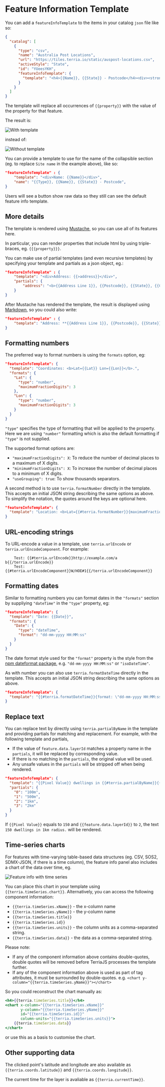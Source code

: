 # Feature Information Template

You can add a `featureInfoTemplate` to the items in your catalog `json` file like so:

```json
{
  "catalog": [
    {
      "type": "csv",
      "name": "Australia Post Locations",
      "url": "https://tiles.terria.io/static/auspost-locations.csv",
      "activeStyle": "State",
      "id": "YUeesYKH",
      "featureInfoTemplate": {
        "template": "<h4>{{Name}}, {{State}} - Postcode</h4><div><strong>Address: </strong>{{Address Line 1}}, {{Postcode}}, {{State}}, {{Country Name}}</div><div><strong>Latitude: </strong>{{Lat}}</div><div><strong>Longitude: </strong>{{Lon}}</div></p>"
      }
    }
  ]
}
```

The template will replace all occurrences of `{{property}}` with the value of the property for that feature.

The result is:

![With template](./img/template.png)

instead of:

![Without template](./img/no_template.png)

You can provide a template to use for the name of the collapsible section (eg. to replace `Site name` in the example above), like so:

```json
"featureInfoTemplate" : {
    "template": "<div>Name: {{Name}}</div>",
    "name": "{{Type}}, {{Name}}, {{State}} - Postcode",
}
```

Users will see a button show raw data so they still can see the default feature info template.

## More details

The template is rendered using [Mustache](https://github.com/janl/mustache.js#usage), so you can use all of its features here.

In particular, you can render properties that include html by using triple-braces, eg. `{{{property}}}`.

You can make use of partial templates (and even recursive templates) by specifying your template and partials as a json object, eg.:

```json
"featureInfoTemplate" : {
    "template": "<div>Address: {{>address}}</div>",
    "partials": {
        "address": "<b>{{Address Line 1}}, {{Postcode}}, {{State}}, {{Country Name}}</b>"
    }
}
```

After Mustache has rendered the template, the result is displayed using [Markdown](https://help.github.com/articles/markdown-basics/), so you could also write:

```json
"featureInfoTemplate" : {
    "template": "Address: **{{Address Line 1}}, {{Postcode}}, {{State}}, {{Country Name}}**"
}
```

## Formatting numbers

The preferred way to format numbers is using the `formats` option, eg:

```json
"featureInfoTemplate": {
  "template": "Coordinates: <b>Lat={{Lat}} Lon={{Lon}}</b>.",
  "formats": {
    "Lat": {
      "type": "number",
      "maximumFractionDigits": 3
    },
    "Lon": {
      "type": "number",
      "maximumFractionDigits": 3
    }
  }
}
```

`"type"` specifies the type of formatting that will be applied to the property. Here we are using `"number"` formatting which is also the default formatting if `"type"` is not supplied.

The supported format options are:

- `"maximumFractionDigits": X`: To reduce the number of decimal places to a maximum of X digits.
- `"minimumFractionDigits": X`: To increase the number of decimal places to a minimum of X digits.
- `"useGrouping": true`: To show thousands separators.

A second method is to use `terria.formatNumber` directly in the template. This accepts an initial JSON string describing the same options as above. To simplify the notation, the quotes around the keys are optional here.

```json
"featureInfoTemplate": {
  "template": "Location: <b>Lat={{#terria.formatNumber}}{maximumFractionDigits:3}{{Lat}}{{/terria.formatNumber}}</b>."
}
```

## URL-encoding strings

To URL-encode a value in a template, use `terria.urlEncode` or `terria.urlEncodeComponent`. For example:

```
    Test: {{#terria.urlEncode}}http://example.com/a b{{/terria.urlEncode}}
    Test: {{#terria.urlEncodeComponent}}W/HOE#1{{/terria.urlEncodeComponent}}
```

## Formatting dates

Similar to formatting numbers you can format dates in the `"formats"` section by suppliying `"dateTime"` in the `"type"` property, eg:

```json
"featureInfoTemplate": {
  "template": "Date: {{Date}}",
  "formats": {
    "Date": {
      "type": "dateTime",
      "format": "dd-mm-yyyy HH:MM:ss"
    }
  }
}
```

The date format style used for the `"format"` property is the style from the [npm dateformat package](https://www.npmjs.com/package/dateformat#usage), e.g. `"dd-mm-yyyy HH:MM:ss"` or `"isoDateTime"`.

As with number you can also use `terria.formatDateTime` directly in the template. This accepts an initial JSON string describing the same options as above.

```json
"featureInfoTemplate": {
  "template": "{{#terria.formatDateTime}}{format: \"dd-mm-yyyy HH:MM:ss\"}2017-11-23T08:47:53Z{{/terria.formatDateTime}}</b>."
}
```

## Replace text

You can replace text by directly using `terria.partialByName` in the template and providing partials for matching and replacement. For example, with the following template and partials,

- If the value of `feature.data.layerId` matches a property name in the `partials`, it will be replaced by corresponding value.
- If there is no matching in the `partials`, the original value will be used.
- Any unsafe values in the `partials` will be stripped off when being rendered.

```json
"featureInfoTemplate": {
  "template": "{{Pixel Value}} dwellings in {{#terria.partialByName}}{{feature.data.layerId}}{{/terria.partialByName}} radius.",
  "partials": {
    "0": "100m",
    "1": "500m",
    "2": "1km",
    "3": "2km"
  }
}
```

If `{{Pixel Value}}` equals to `150` and `{{feature.data.layerId}}` to `2`, the text `150 dwellings in 1km radius.` will be rendered.

## Time-series charts

For features with time-varying table-based data structures (eg. CSV, SOS2, SDMX-JSON, if there is a time column), the feature info panel also includes a chart of the data over time, eg.

![Feature info with time series](./img/feature_info_with_time_series.png)

You can place this chart in your template using `{{terria.timeSeries.chart}}`. Alternatively, you can access the following component information:

- `{{terria.timeSeries.xName}}` - the x-column name
- `{{terria.timeSeries.yName}}` - the y-column name
- `{{terria.timeSeries.title}}`
- `{{terria.timeSeries.id}}`
- `{{terria.timeSeries.units}}` - the column units as a comma-separated string.
- `{{terria.timeSeries.data}}` - the data as a comma-separated string.

Please note:

- If any of the component information above contains double-quotes, double quotes will be removed before TerriaJS processes the template further.
- If any of the component information above is used as part of tag attributes, it must be surrounded by double-quotes. e.g. `<chart y-column="{{terria.timeSeries.yName}}"></chart>`

So you could reconstruct the chart manually as:

```jsx
<h4>{{terria.timeSeries.title}}</h4>
<chart x-column="{{terria.timeSeries.xName}}"
       y-column="{{terria.timeSeries.yName}}"
       id="{{terria.timeSeries.id}}"
       column-units="{{terria.timeSeries.units}}">
    {{terria.timeSeries.data}}
</chart>
```

or use this as a basis to customise the chart.

## Other supporting data

The clicked point's latitude and longitude are also available as `{{terria.coords.latitude}}` and `{{terria.coords.longitude}}`.

The current time for the layer is avaliable as `{{terria.currentTime}}`.
